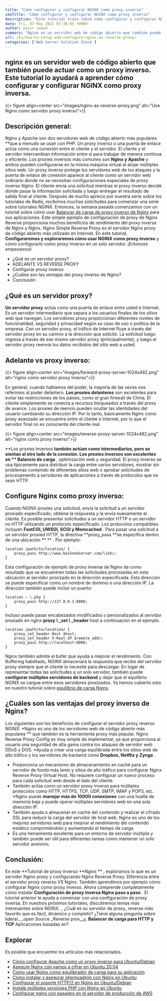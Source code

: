 ```yaml
---
title: "Cómo configurar y configurar NGINX como proxy inverso" 
seoTitle: "Cómo configurar y configurar NGINX como proxy inverso" 
description: "Este tutorial trata sobre cómo configurar y configurar Nginx como proxy inverso. Nginx se considera uno de los servidores web proxy inverso más populares de código abierto." 
date: Fri, 07 May 2021 07:38:05 +0000
author: yasir saeed
summary: "Nginx es un servidor web de código abierto que también puede actuar como un proxy inverso. Este tutorial lo ayudará a aprender cómo configurar y configurar NGINX como proxy inversa." 
url: /es/how-to-setup-and-configure-nginx-as-reverse-proxy/
categories: ['Web Server Solution Stack']
---
```


## nginx es un servidor web de código abierto que también puede actuar como un proxy inverso. Este tutorial lo ayudará a aprender cómo configurar y configurar NGINX como proxy inversa.

{{< figure align=center src="images/nginx-as-reverse-proxy.png" alt="Use Nginx como servidor proxy inverso">}}


## Descripción general:
Nginx y Apache son dos servidores web de código abierto más populares **que a menudo se usan con PHP. Un proxy inverso o una puerta de enlace actúa como una conexión entre el cliente y el servidor. El cliente y el servidor intercambian información entre sí para trabajar de manera continua y eficiente. Los proxies inversos más comunes son  **Nginx y Apache**   y ambos pueden configurarse en la misma máquina virtual al alojar múltiples sitios web. Un proxy inverso protege los servidores web de los ataques y la puerta de enlace de conexión aparece al cliente como un servidor web ordinario donde no se necesitan configuraciones especiales de proxy inverso Nginx. El cliente envía una solicitud mientras el proxy inverso decide dónde pasar la información solicitada y luego entregar el resultado de salida final al cliente.
Después de mucho aprecio por nuestra serie sobre los tutoriales de Redis, recibimos muchas solicitudes para comenzar una serie sobre tutoriales NGINX. Entonces, la semana pasada comenzamos con un tutorial sobre cómo usar [Balancer de carga de proxy inverso de Nginx][1] para sus aplicaciones. Este simple ejemplo de configuración de proxy de Nginx Reverse proporciona muchos beneficios de rendimiento del proxy inversa de Nginx y Nginx. Nginx Simple Reverse Proxy es el servidor Nginx proxy de código abierto más utilizado en Internet. En este tutorial, **Configuraremos y exploraremos cómo usar NGINX como proxy inverso**  y cómo configurarlo como proxy inverso en un solo servidor. ¡Entonces empecemos!
  * ¿Qué es un servidor proxy?
  * ADELANTE VS REVERSE PROXY
  * Configurar proxy inverso
  * ¿Cuáles son las ventajas del proxy inverso de Nginx?
  * Conclusión

## ¿Qué es un servidor proxy?
**Un servidor proxy**  actúa como una puerta de enlace entre usted e Internet. Es un servidor intermediario que separa a los usuarios finales de los sitios web que navegan. Los servidores proxy proporcionan diferentes niveles de funcionalidad, seguridad y privacidad según su caso de uso o política de la empresa.
Con un servidor proxy, el tráfico de Internet fluye a través del servidor proxy en su camino a la dirección que solicitó. La solicitud luego regresa a través de ese mismo servidor proxy (principalmente), y luego el servidor proxy reenvía los datos recibidos del sitio web a usted.

## Adelante vs proxy inverso:

{{< figure align=center src="images/forward-proxy-server-1024x482.png" alt="nginx como servidor proxy inverso">}}

En general, cuando hablamos del poder, la mayoría de las veces nos referimos al poder delantero. **Los proxies delanteros**  son excelentes para evitar las restricciones de los países, como el gran firewall de China. El cliente simplemente se conecta a recursos bloqueados a través del proxy de avance. Los proxies de reenvío pueden ocultar las identidades del usuario cambiando su dirección IP. Por lo tanto, básicamente Nginx como proxy avanzado se encuentra entre el cliente e Internet, por lo que el servidor final no es consciente del cliente real.

{{< figure align=center src="images/reverse-proxy-server-1024x482.png" alt="nginx como proxy inverso">}}

**Los proxies inversos  **también actúan como intermediarios, pero se sientan al otro lado de la conexión. Los proxies inversos son excelentes en **  Balancio de carga** , optimización web y seguridad. El proxy inverso se usa típicamente para distribuir la carga entre varios servidores, mostrar sin problemas contenido de diferentes sitios web o aprobar solicitudes de procesamiento a servidores de aplicaciones a través de protocolos que no sean HTTP.

## Configure Nginx como proxy inverso:
Cuando NGINX proxies una solicitud, envía la solicitud a un servidor proxiado especificado, obtiene la respuesta y la envía nuevamente al cliente. Es posible presentar solicitudes a un servidor HTTP o un servidor no HTTP utilizando un protocolo especificado. Los protocolos compatibles incluyen **FastCGI, UWSGI, SCGI y Memcached** .
Para pasar una solicitud a un servidor proxied HTTP, la directiva **proxy_pass  **se especifica dentro de una ubicación ** ** . Por ejemplo:
```
location /path/to/location/ {
    proxy_pass http://www.backendserver.com/link/;
}
```
Esta configuración de ejemplo de proxy inversa de Nginx da como resultado que se encuentren todas las solicitudes procesadas en esta ubicación al servidor proxizado en la dirección especificada. Esta dirección se puede especificar como un nombre de dominio o una dirección IP. La dirección también puede incluir un puerto:
```
location ~ \.php {
    proxy_pass http://127.0.0.1:8000;
}
```
Incluso puede pasar encabezados modificados o personalizados al servidor proxiado en nginx **proxy \ _set \ _header**  host a continuación en el ejemplo.
```
location /path/to/location/ {
    proxy_set_header Host $host;
    proxy_set_header X-Real-IP $remote_addr;
    proxy_pass http://localhost:8000;
}
```
Nginx también admite el búfer que ayuda a mejorar el rendimiento. Con Buffering habilitado, NGINX almacenará la respuesta que recibe del servidor proxy siempre que el cliente lo necesite para descargar.
En lugar de representar todas las solicitudes a un solo servidor, también puede **configurar múltiples servidores de backend**  y dejar que el equilibrio NGINX se cargue entre esos servidores proxizados. Ya hemos cubierto esto en nuestro tutorial sobre [equilibrio de carga Nginx][1].

## ¿Cuáles son las ventajas del proxy inverso de Nginx?
Los siguientes son los beneficios de configurar el servidor proxy reverso NGINX:
  *Nginx es uno de los servidores web de código abierto más populares ** que también es la herramienta proxy más popular. Nginx Reverse Proxy Config es muy simple de implementar, ya que proporciona al usuario una seguridad de alta gama contra los ataques de servidor web DDoS y DOS.
  *Ayuda a crear una carga equilibrada entre los sitios web de alto tráfico y los servidores de backend como **Dropbox, Netflix y Zynga** .
  * Proporciona un mecanismo de almacenamiento en caché para un servidor de fondo más lento y sitios de alto tráfico para configurar Nginx Reverse Proxy Virtual Host. No requiere configurar un nuevo proceso para cada solicitud web desde el lado del cliente.
  * También actúa como un servidor proxy inverso para múltiples protocolos como HTTP, HTTPS, TCP, UDP, SMTP, IMAP y POP3, etc.
  *Nginx puede **manejar más de 10000 conexiones**  con una huella de memoria baja y puede operar múltiples servidores web en una sola dirección IP.
  * También ayuda a almacenar en caché del contenido y realizar el cifrado SSL para reducir la carga del servidor de host web. Nginx es uno de los mejores servidores web para mejorar el rendimiento del contenido estático comprimiéndolo y aumentando el tiempo de carga.
  * Es una herramienta excelente para un entorno de servidor múltiple y también puede ser útil para diferentes tareas como mantener un solo servidor anónimo.

## Conclusión:
En este **Tutorial de proxy inverso  **Nginx ** , exploramos lo que es un servidor Nginx proxy y configurando Nginx Reverse Proxy. Diferencia entre el servidor proxy reverso VS Nginx. También aprendimos por ejemplo cómo configurar Nginx como proxy inverso. Ahora comprende completamente cómo instalar  **Configuración de proxy inversa Nginx paso a paso**  . El tutorial anterior le ayuda a comenzar con una configuración de proxy inversa. En nuestros próximos tutoriales, discutiremos temas más interesantes sobre NGINX.
_ ¿Cuál es su servidor de proxy_ reverse más favorito que es fácil, dinámico y completo? ¿Tiene alguna pregunta sobre liderar_ _open Source _Reverse prox__y, **Balancer de carga para HTTP y TCP**  Aplicaciones basadas en?

## Explorar
Es posible que encuentre los artículos más relacionados.
  * [Cómo configurar Apache como un proxy inverso para Ubuntu/Debian][3]
  * [Asegure Nginx con vamos a cifrar en Ubuntu 20.04][4]
  * [Cómo usar Nginx como equilibrador de carga para su aplicación][1]
  * [Cómo instalar y asegurar phpmyadmin con Nginx en Ubuntu][5]
  * [Configurar el soporte HTTP/2 en Nginx en Ubuntu/Debian][6]
  * [Instale múltiples versiones PHP con Nginx en Ubuntu][7]
  * [Configurar nginx con pasajero en el servidor de producción de AWS][8]

  
[1]: https://blog.containerize.com/web-server-solution-stack/how-to-use-nginx-as-load-balancer-for-your-application/
[2]: mailto:yasir.saeed@aspose.com
[3]: https://blog.containerize.com/web-server-solution-stack/how-to-configure-apache-as-a-reverse-proxy-for-ubuntudebian/
[4]: https://blog.containerize.com/web-server-solution-stack/how-to-secure-nginx-with-letsencrypt-on-ubuntu-20-04/
[5]: https://blog.containerize.com/web-server-solution-stack/how-to-install-and-secure-phpmyadmin-with-nginx-on-ubuntu/
[6]: https://blog.containerize.com/web-server-solution-stack/how-to-configure-http2-support-in-nginx-on-ubuntudebian/
[7]: https://blog.containerize.com/web-server-solution-stack/how-to-install-multiple-php-versions-with-nginx-on-ubuntu/
[8]: https://blog.containerize.com/web-server-solution-stack/how-to-setup-nginx-with-passenger-on-aws-production-server/
